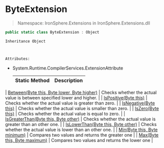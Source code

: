 ﻿


# ByteExtension

> Namespace: IronSphere.Extensions in  IronSphere.Extensions.dll



```csharp
public static class ByteExtension : Object
```

    Inheritance Object


    
    Attributes:
        
* System.Runtime.CompilerServices.ExtensionAttribute




    | Static Method | Description |
    | --- | --- |
| [Between(Byte this, Byte lower, Byte higher)](ByteExtension.Between(Byte,Byte,Byte)) | Checks whether the actual value is between specified lower and higher. |
| [IsPositive(Byte this)](ByteExtension.IsPositive(Byte)) | Checks whether the actual value is greater than zero. |
| [IsNegative(Byte this)](ByteExtension.IsNegative(Byte)) | Checks whether the actual value is smaller than zero. |
| [IsZero(Byte this)](ByteExtension.IsZero(Byte)) | Checks whether the actual value is equal to zero. |
| [IsGreaterThan(Byte this, Byte other)](ByteExtension.IsGreaterThan(Byte,Byte)) | Checks whether the actual value is greater than an other one. |
| [IsLowerThan(Byte this, Byte other)](ByteExtension.IsLowerThan(Byte,Byte)) | Checks whether the actual value is lower than an other one. |
| [Min(Byte this, Byte minimum)](ByteExtension.Min(Byte,Byte)) | Compares two values and returns the greater one |
| [Max(Byte this, Byte maximum)](ByteExtension.Max(Byte,Byte)) | Compares two values and returns the lower one |
